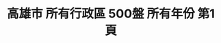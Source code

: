 ---
title: "高雄市 所有行政區 500盤 所有年份 第1頁"
description: "高雄市 所有行政區 500盤 所有年份 獲獎餐廳 第1頁"
keywords:
  - 美食競賽
  - 台灣美食
  - 美食精選
datePublished: "2025-06-30"
dateModified: "2025-07-05"
city: "高雄市"
district: "所有行政區"
award: "500盤"
year: "所有年份"
page: 1
count: 18

restaurants:
  - name: "海天下海產餐廳"
    city: "高雄市"
    district: "新興區"
    address: "高雄市新興區林森二路188號"
    phone: "072810651"
    geo: "22.62226571248129, 120.30588983098578"
    link: "高雄市/新興區/海天下海產餐廳"
    google_map: "https://maps.app.goo.gl/ULanB9xjikcwfoj17"
    footinder: "https://footinder.com.tw/%E9%AB%98%E9%9B%84%E5%B8%82%E6%96%B0%E8%88%88%E5%8D%80/11708/"
    award:
    - name: "500盤"
      year: "2024"
  - name: "Marc L³"
    city: "高雄市"
    district: "前金區"
    address: "高雄市前金區仁義街231號"
    phone: ""
    geo: "22.62049680742647, 120.30097226915365"
    link: "高雄市/前金區/Marc_L_"
    google_map: "https://maps.app.goo.gl/cUKQNxUizNdCKf3i7"
    footinder: "https://footinder.com.tw/%E9%AB%98%E9%9B%84%E5%B8%82%E5%89%8D%E9%87%91%E5%8D%80/155022/"
    award:
    - name: "500盤"
      year: "2024"
  - name: "Ukai-tei Kaohsiung"
    city: "高雄市"
    district: "前鎮區"
    address: "高雄市前鎮區中山二路199號3樓"
    phone: "079730122"
    geo: "22.61064694982192, 120.30552665715516"
    link: "高雄市/前鎮區/Ukai-tei_Kaohsiung"
    google_map: "https://maps.app.goo.gl/aptTf3VLPcRXgtbz8"
    footinder: "https://footinder.com.tw/%E9%AB%98%E9%9B%84%E5%B8%82%E5%89%8D%E9%8E%AE%E5%8D%80/168893/"
    award:
    - name: "500盤"
      year: "2024"
  - name: "美享地餐廳 MAJESTY RESTAURANT"
    city: "高雄市"
    district: "鼓山區"
    address: "高雄市鼓山區龍德新路222號11F"
    phone: "075596911"
    geo: "22.654568113324757, 120.30628693832335"
    link: "高雄市/鼓山區/美享地餐廳_MAJESTY_RESTAURANT"
    google_map: "https://maps.app.goo.gl/E2aM1CUDSaefPajV7"
    footinder: "https://footinder.com.tw/%E9%AB%98%E9%9B%84%E5%B8%82%E9%BC%93%E5%B1%B1%E5%8D%80/11685/"
    award:
    - name: "500盤"
      year: "2024"
  - name: "華榮活海產"
    city: "高雄市"
    district: "茄萣區"
    address: "高雄市茄萣區大發路109號111號"
    phone: "076989843"
    geo: "22.867338572124076, 120.19294440431777"
    link: "高雄市/茄萣區/華榮活海產"
    google_map: "https://maps.app.goo.gl/ZH8Tz3smYccnt34o6"
    footinder: "https://footinder.com.tw/%E9%AB%98%E9%9B%84%E5%B8%82%E8%8C%84%E8%90%A3%E5%8D%80/1811/"
    award:
    - name: "500盤"
      year: "2024"
  - name: "雋GEN by Matt Chen"
    city: "高雄市"
    district: "前鎮區"
    address: "高雄市前鎮區復興四路8號"
    phone: "073384885"
    geo: "22.604326410394755, 120.29928960453516"
    link: "高雄市/前鎮區/雋GEN_by_Matt_Chen"
    google_map: "https://maps.app.goo.gl/NSswK2yNTwJaWgCM8"
    footinder: "https://footinder.com.tw/%e9%ab%98%e9%9b%84%e5%b8%82%e5%89%8d%e9%8e%ae%e5%8d%80/362185/"
    award:
    - name: "500盤"
      year: "2024"
  - name: "蟳之屋"
    city: "高雄市"
    district: "新興區"
    address: "高雄市新興區民生一路93號"
    phone: "072266127"
    geo: "22.6277478714885, 120.31184173391658"
    link: "高雄市/新興區/蟳之屋"
    google_map: "https://maps.app.goo.gl/zsgBQpGLMfF2K6548"
    footinder: "https://footinder.com.tw/%E9%AB%98%E9%9B%84%E5%B8%82%E6%96%B0%E8%88%88%E5%8D%80/11704/"
    award:
    - name: "500盤"
      year: "2024"
  - name: "承SHO"
    city: "高雄市"
    district: "前鎮區"
    address: "高雄市前鎮區中華五路806號"
    phone: "073346709"
    geo: "22.6061389541691, 120.30555737730485"
    link: "高雄市/前鎮區/承SHO"
    google_map: "https://maps.app.goo.gl/GLfyUq18FseQpTEc8"
    footinder: "https://footinder.com.tw/%E9%AB%98%E9%9B%84%E5%B8%82%E5%89%8D%E9%8E%AE%E5%8D%80/10883/"
    award:
    - name: "500盤"
      year: "2024"
  - name: "曾記廚房"
    city: "高雄市"
    district: "鹽埕區"
    address: "高雄市鹽埕區新樂街162號"
    phone: "075312881"
    geo: "22.624974737561182, 120.2833228669028"
    link: "高雄市/鹽埕區/曾記廚房"
    google_map: "https://maps.app.goo.gl/nvv7pnwK8xWDykiX6"
    footinder: "https://footinder.com.tw/%E9%AB%98%E9%9B%84%E5%B8%82%E9%B9%BD%E5%9F%95%E5%8D%80/10743/"
    award:
    - name: "500盤"
      year: "2024"
---